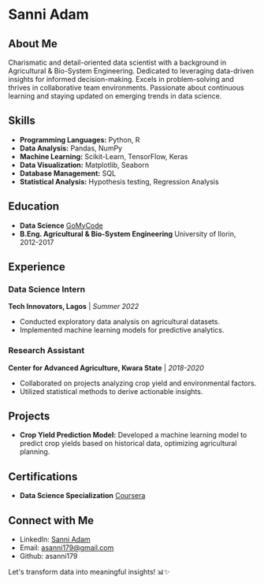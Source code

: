 # Sanni Adam

## About Me
Charismatic and detail-oriented data scientist with a background in Agricultural & Bio-System Engineering. Dedicated to leveraging data-driven insights for informed decision-making. Excels in problem-solving and thrives in collaborative team environments. Passionate about continuous learning and staying updated on emerging trends in data science.

## Skills
- **Programming Languages:** Python, R
- **Data Analysis:** Pandas, NumPy
- **Machine Learning:** Scikit-Learn, TensorFlow, Keras
- **Data Visualization:** Matplotlib, Seaborn
- **Database Management:** SQL
- **Statistical Analysis:** Hypothesis testing, Regression Analysis

## Education
- **Data Science**
  [GoMyCode](https://learn.gomycode.co/)
- **B.Eng. Agricultural & Bio-System Engineering**
  University of Ilorin, 2012-2017

## Experience
### Data Science Intern
**Tech Innovators, Lagos** | *Summer 2022*
- Conducted exploratory data analysis on agricultural datasets.
- Implemented machine learning models for predictive analytics.

### Research Assistant
**Center for Advanced Agriculture, Kwara State** | *2018-2020*
- Collaborated on projects analyzing crop yield and environmental factors.
- Utilized statistical methods to derive actionable insights.

## Projects
- **Crop Yield Prediction Model:** Developed a machine learning model to predict crop yields based on historical data, optimizing agricultural planning.

## Certifications
- **Data Science Specialization**
  [Coursera](https://www.coursera.org/specializations/data-science)

## Connect with Me
- LinkedIn: [Sanni Adam](https://www.linkedin.com/in/sanniadam)
- Email: [asanni179@gmail.com](mailto:asanni179@gmail.com)
- Github: asanni179

Let's transform data into meaningful insights! 📊✨

